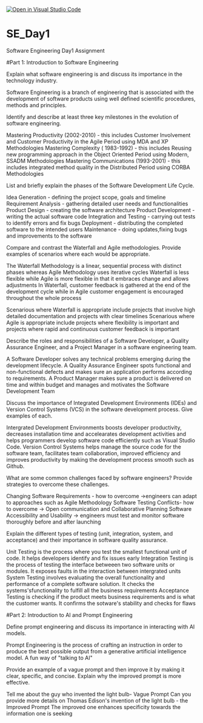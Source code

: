 [![Open in Visual Studio Code](https://classroom.github.com/assets/open-in-vscode-2e0aaae1b6195c2367325f4f02e2d04e9abb55f0b24a779b69b11b9e10269abc.svg)](https://classroom.github.com/online_ide?assignment_repo_id=18418030&assignment_repo_type=AssignmentRepo)
# SE_Day1
Software Engineering Day1 Assignment

#Part 1: Introduction to Software Engineering

Explain what software engineering is and discuss its importance in the technology industry.

Software Engineering is a branch of engineering that is associated with the development of software products using well defined scientific procedures, methods and principles.


Identify and describe at least three key milestones in the evolution of software engineering.

Mastering Productivity (2002-2010) - this includes Customer Involvement and Customer Productivity in the Agile Period using MDA and XP Methodologies
Mastering Complexity ( 1983-1992) - this includes Reusing new programming approach in the Object Oriented Period using Modern, SSADM Methodologies
Mastering Communications (1993-2001) - this includes integrated method quality in the Distributed Period using CORBA Methodologies



List and briefly explain the phases of the Software Development Life Cycle.

Idea Generation - defining the project scope, goals and timeline
Requirement Analysis - gathering detailed user needs and functionalities
Product Design - creating the software architecture 
Product Development - writing the actual software code
Integration and Testing - carrying out tests to identify errors and fix bugs
Deployment - distributing the completed software to the intended users
Maintenance - doing updates,fixing bugs and improvements to the software


Compare and contrast the Waterfall and Agile methodologies. Provide examples of scenarios where each would be appropriate.

The Waterfall Methodology is a linear, sequential process with distinct phases whereas Agile Methodology uses iterative cycles
Waterfall is less flexible while Agile is more flexible in that it embraces change and allows adjustments
In Waterfall, customer feedback is gathered at the end of the development cycle while in Agile customer engagement is encouraged throughout the whole process

Scenarious where Waterfall is appropriate include projects that involve high detailed documentation and projects with clear timelines
Scenarious where Agile is appropriate include projects where flexibility is important and projects where rapid and continuous customer feedback is important


Describe the roles and responsibilities of a Software Developer, a Quality Assurance Engineer, and a Project Manager in a software engineering team.

A Software Developer solves any technical problems emerging during the development lifecycle. A Quality Assurance Engineer spots functional and non-functional defects and makes sure an application performs according to requirements. A Product Manager makes sure a product is delivered on time and within budget and manages and motivates the Software Development Team



Discuss the importance of Integrated Development Environments (IDEs) and Version Control Systems (VCS) in the software development process. Give examples of each.

Intergrated Development Environments boosts developer productivity, decreases installation time and accelearates development activities and helps programmers develop software code efficiently such as Visual Studio Code. Version Control Systems helps manage the source code for the software team, facilitates team collaboration, improved efficiency and improves productivity by making the development process smooth such as Github.


What are some common challenges faced by software engineers? Provide strategies to overcome these challenges.

Changing Software Requirements - how to overcome ->engineers can adapt to approaches such as Agile Methodology 
Software Testing Conflicts- how to overcome -> Open communication and Collaborative Planning
Software Accessibility and Usability -> engineers must test and monitor software thoroughly before and after launching


Explain the different types of testing (unit, integration, system, and acceptance) and their importance in software quality assurance.

Unit Testing is the process where you test the smallest functional unit of code. It helps developers identify and fix issues early
Integration Testing is the process of testing the interface betweeen two software units or modules. It exposes faults in the interaction between intergrated units
System Testing involves evaluating the overall functionality and performance of a complete software solution. It checks the systems'sfunctionality to fulfill all the business requirements 
Acceptance Testing is checking if the product meets business requirements and is what the customer wants. It confirms the sotware's stability and checks for flaws

#Part 2: Introduction to AI and Prompt Engineering


Define prompt engineering and discuss its importance in interacting with AI models.

Prompt Engineering is the process of crafting an instruction in order to produce the best possible output from a generative artificial intelligence model. A fun way of "talking to AI"  


Provide an example of a vague prompt and then improve it by making it clear, specific, and concise. Explain why the improved prompt is more effective.

Tell me about the guy who invented the light bulb- Vague Prompt
Can you provide more details on Thomas Edison's invention of the light bulb - the Improved Prompt
The improved one enhances specificity towards the information one is seeking
